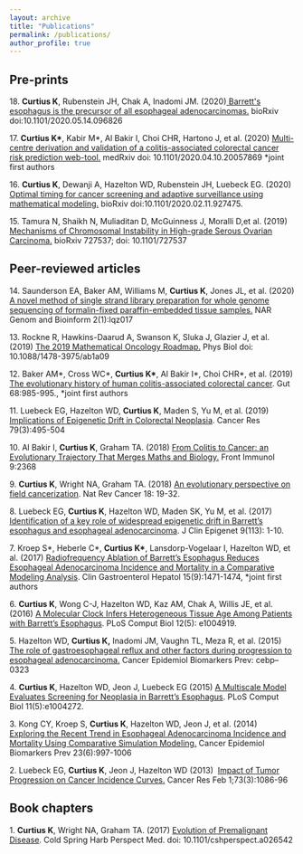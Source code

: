 ```yaml
---
layout: archive
title: "Publications"
permalink: /publications/
author_profile: true
---
```


## Pre-prints

<p>18. <strong>Curtius K</strong>, Rubenstein JH, Chak A, Inadomi JM. (2020)<a href="https://www.biorxiv.org/content/10.1101/2020.05.14.096826v1.abstract" target="_blank"> Barrett's esophagus is the precursor of all esophageal adenocarcinomas.</a>  bioRxiv doi:10.1101/2020.05.14.096826 
<p>17. <strong>Curtius K*</strong>, Kabir M*, Al Bakir I, Choi CHR, Hartono J, et al. (2020) <a href="https://www.medrxiv.org/content/10.1101/2020.04.10.20057869v1" target="_blank"> Multi-centre derivation and validation of a colitis-associated colorectal cancer risk prediction web-tool.</a>  medRxiv doi: 10.1101/2020.04.10.20057869 *joint first authors 
</p><p>16. <strong>Curtius K</strong>, Dewanji A, Hazelton WD, Rubenstein JH, Luebeck EG. (2020) <a href="https://www.biorxiv.org/content/10.1101/2020.02.11.927475v1" target="_blank">Optimal timing for cancer screening and adaptive surveillance using mathematical modeling.</a> bioRxiv doi:10.1101/2020.02.11.927475.
</p><p>15. Tamura N, Shaikh N, Muliaditan D, McGuinness J, Moralli D,et al. (2019) <a href="https://www.biorxiv.org/content/10.1101/727537v1?rss=1" target="_blank">Mechanisms of Chromosomal Instability in High-grade Serous Ovarian Carcinoma.</a> bioRxiv 727537; doi: 10.1101/727537</p>


<h2>Peer-reviewed articles</h2>

<p>14. Saunderson EA, Baker AM, Williams M, <strong>Curtius K</strong>,  Jones JL, et al. (2020) <a href="https://academic.oup.com/nargab/article/2/1/lqz017/5678524" target="_blank">A novel method of single strand library preparation for whole genome sequencing of formalin-fixed paraffin-embedded tissue samples.</a> NAR Genom and Bioinform 2(1):lqz017
</p><p>13.  Rockne R, Hawkins-Daarud A, Swanson K, Sluka J, Glazier J, et al. (2019)  <a href="https://iopscience.iop.org/article/10.1088/1478-3975/ab1a09/meta" target="_blank">The 2019 Mathematical Oncology Roadmap.</a> Phys Biol doi: 10.1088/1478-3975/ab1a09 
</p><p>12.  Baker AM*, Cross WC*, <strong>Curtius K*</strong>, Al Bakir I*, Choi CHR*, et al. (2019)  <a href="https://gut.bmj.com/content/68/6/985.abstract" target="_blank">The evolutionary history of human colitis-associated colorectal cancer</a>. Gut 68:985-995.,  *joint first authors
</p><p>11.  Luebeck EG, Hazelton WD, <strong>Curtius K</strong>, Maden S, Yu M, et al. (2019) <a href="http://cancerres.aacrjournals.org/content/early/2018/12/19/0008-5472.CAN-18-1682.full-text.pdf" target="_blank">Implications of Epigenetic Drift in Colorectal Neoplasia</a>. Cancer Res 79(3):495-504
</p><p>10.  Al Bakir I, <strong>Curtius K</strong>, Graham TA. (2018) <a href="https://www.frontiersin.org/articles/10.3389/fimmu.2018.02368/full" target="_blank">From Colitis to Cancer: an Evolutionary Trajectory That Merges Maths and Biology.</a> Front Immunol 9:2368
</p><p>9.  <strong>Curtius K</strong>, Wright NA, Graham TA. (2018) <a href="https://www.nature.com/articles/nrc.2017.102" target="_blank">An evolutionary perspective on field cancerization</a>. Nat Rev Cancer 18: 19-32.
</p><p>8.  Luebeck EG, <strong>Curtius K</strong>, Hazelton WD, Maden SK, Yu M, et al. (2017) <a href="https://clinicalepigeneticsjournal.biomedcentral.com/articles/10.1186/s13148-017-0409-4" target="_blank">Identification of a key role of widespread epigenetic drift in Barrett’s esophagus and esophageal adenocarcinoma</a>. J Clin Epigenet 9(113): 1-10. </p>
<p>7. Kroep S*, Heberle C*, <strong>Curtius K*</strong>,  Lansdorp-Vogelaar I, Hazelton WD, et al. (2017) <a href="https://www.gastrojournal.org/article/S1542-3565(17)30019-8/abstract" target="_blank">Radiofrequency Ablation of Barrett’s Esophagus Reduces Esophageal Adenocarcinoma Incidence and Mortality in a Comparative Modeling Analysis</a>. Clin Gastroenterol Hepatol 15(9):1471-1474, *joint first authors</p>
<p>6. <strong>Curtius K</strong>, Wong C-J, Hazelton WD, Kaz AM, Chak A, Willis JE, et al. (2016) <a href="http://journals.plos.org/ploscompbiol/article?id=10.1371/journal.pcbi.1004919" target="_blank">A Molecular Clock Infers Heterogeneous Tissue Age Among Patients with Barrett’s Esophagus</a>. PLoS Comput Biol 12(5): e1004919. </p>
<p>5. Hazelton WD, <strong>Curtius K,</strong> Inadomi JM, Vaughn TL, Meza R, et al. (2015) <a href="http://cebp.aacrjournals.org/content/early/2015/06/10/1055-9965.EPI-15-0323-T" target="_blank">The role of gastroesophageal reflux and other factors during progression to esophageal adenocarcinoma.</a> Cancer Epidemiol Biomarkers Prev: cebp–0323<br/></p>
<p>4. <strong>Curtius K</strong>, Hazelton WD, Jeon J, Luebeck EG (2015) <a href="http://journals.plos.org/ploscompbiol/article?id=10.1371/journal.pcbi.1004272" target="_blank">A Multiscale Model Evaluates Screening for Neoplasia in Barrett’s Esophagus</a>. PLoS Comput Biol 11(5):e1004272. </p>
<p>3. Kong CY, Kroep S, <strong>Curtius K</strong>, Hazelton WD, Jeon J, et al. (2014) <a href="http://cebp.aacrjournals.org/content/23/6/997.long" target="_blank">Exploring the Recent Trend in Esophageal Adenocarcinoma Incidence and Mortality Using Comparative Simulation Modeling.</a> Cancer Epidemiol Biomarkers Prev 23(6):997-1006</p>
<p>2. Luebeck EG, <strong>Curtius K</strong>, Jeon J, Hazelton WD (2013)  <a href="http://cancerres.aacrjournals.org/cgi/pmidlookup?view=long&amp;pmid=23054397" target="_blank">Impact of Tumor Progression on Cancer Incidence Curves.</a> Cancer Res Feb 1;73(3):1086-96</p>

## Book chapters

<p>1.  <strong>Curtius K</strong>, Wright NA, Graham TA. (2017) <a href="http://perspectivesinmedicine.cshlp.org/content/early/2017/05/09/cshperspect.a026542.abstract" target="_blank">Evolution of Premalignant Disease</a>. Cold Spring Harb Perspect Med. doi: 10.1101/cshperspect.a026542 </p>

